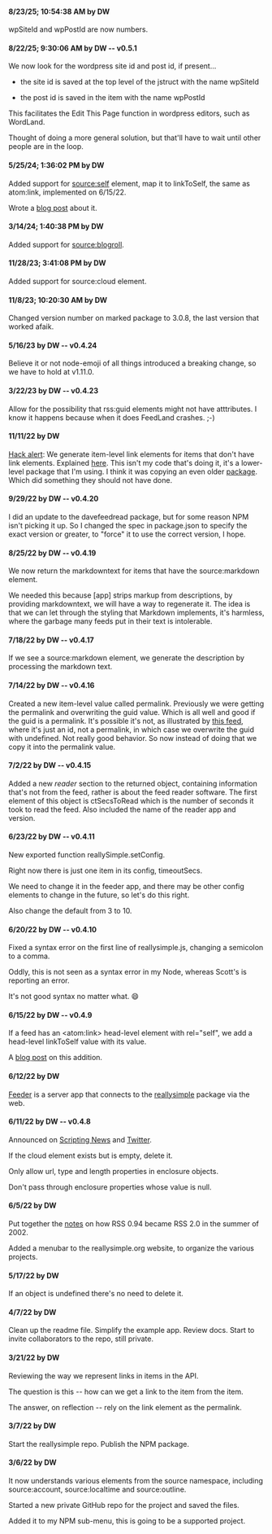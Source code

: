 #### 8/23/25; 10:54:38 AM by DW

wpSiteId and wpPostId are now numbers.

#### 8/22/25; 9:30:06 AM by DW -- v0.5.1

We now look for the wordpress site id and post id, if present...

* the site id is saved at the top level of the jstruct with the name wpSiteId

* the post id is saved in the item with the name wpPostId

This facilitates the Edit This Page function in wordpress editors, such as WordLand.

Thought of doing a more general solution, but that'll have to wait until other people are in the loop.

#### 5/25/24; 1:36:02 PM by DW

Added support for <source:self> element, map it to linkToSelf, the same as atom:link, implemented on 6/15/22.

Wrote a <a href="http://scripting.com/2024/05/25.html#a174503">blog post</a> about it. 

#### 3/14/24; 1:40:38 PM by DW

Added support for <source:blogroll>.

#### 11/28/23; 3:41:08 PM by DW

Added support for source:cloud element. 

#### 11/8/23; 10:20:30 AM by DW

Changed version number on marked package to 3.0.8, the last version that worked afaik.

#### 5/16/23 by DW -- v0.4.24

Believe it or not node-emoji of all things introduced a breaking change, so we have to hold at v1.11.0.

#### 3/22/23 by DW -- v0.4.23

Allow for the possibility that rss:guid elements might not have atttributes. I know it happens because when it does FeedLand crashes. ;-)

#### 11/11/22 by DW

<a href="http://scripting.com/2022/11/11.html#a141519">Hack alert</a>: We generate item-level link elements for items that don't have link elements. Explained <a href="http://scripting.com/2022/11/11.html#a141519">here</a>. This isn't my code that's doing it, it's a lower-level package that I'm using. I think it was copying an even older <a href="https://pythonhosted.org/feedparser/reference-entry-link.html">package</a>. Which did something they should not have done. 

#### 9/29/22 by DW -- v0.4.20

I did an update to the davefeedread package, but for some reason NPM isn't picking it up. So I changed the spec in package.json to specify the exact version or greater, to "force" it to use the correct version, I hope. 

#### 8/25/22 by DW -- v0.4.19

We now return the markdowntext for items that have the source:markdown element. 

We needed this because [app] strips markup from descriptions, by providing  markdowntext, we will have a way to regenerate it. The idea is that we can let through the styling that Markdown implements, it's harmless, where the garbage many feeds put in their text is intolerable. 

#### 7/18/22 by DW -- v0.4.17

If we see a source:markdown element, we generate the description by processing the markdown text.

#### 7/14/22 by DW -- v0.4.16

Created a new item-level value called permalink. Previously we were getting the permalink and overwriting the guid value. Which is all well and good if the guid is a permalink. It's possible it's not, as illustrated by <a href="http://xmlviewer.scripting.com/?url=http%3A%2F%2Fscripting.com%2Fuserfeeds%2Fdavewiner.xml">this feed</a>, where it's just an id, not a permalink, in which case we overwrite the guid with undefined. Not really good behavior. So now instead of doing that we copy it into the permalink value. 

#### 7/2/22 by DW -- v0.4.15

Added a new <i>reader</i> section to the returned object, containing information that's not from the feed, rather is about the feed reader software. The first element of this object is ctSecsToRead which is the number of seconds it took to read the feed. Also included the name of the reader app and version.

#### 6/23/22 by DW -- v0.4.11

New exported function reallySimple.setConfig.

Right now there is just one item in its config, timeoutSecs. 

We need to change it in the feeder app, and there may be other config elements to change in the future, so let's do this right. 

Also change the default from 3 to 10.

#### 6/20/22 by DW -- v0.4.10

Fixed a syntax error on the first line of reallysimple.js, changing a semicolon to a comma. 

Oddly, this is not seen as a syntax error in my Node, whereas Scott's is reporting an error.

It's not good syntax no matter what. :smile:

#### 6/15/22 by DW -- v0.4.9

If a feed has an &lt;atom:link> head-level element with rel="self", we add a head-level linkToSelf value with its value. 

A <a href="http://scripting.com/2022/06/15.html#a163715">blog post</a> on this addition. 

#### 6/12/22 by DW

<a href="https://github.com/scripting/feeder">Feeder</a> is a server app that connects to the <a href="https://github.com/scripting/reallysimple">reallysimple</a> package via the web. 

#### 6/11/22 by DW -- v0.4.8

Announced on <a href="http://scripting.com/2022/06/11.html#a193356">Scripting News</a> and <a href="https://twitter.com/davewiner/status/1535708039621353472">Twitter</a>. 

If the cloud element exists but is empty, delete it. 

Only allow url, type and length properties in enclosure objects.

Don't pass through enclosure properties whose value is null. 

#### 6/5/22 by DW

Put together the <a href="http://reallysimple.org/twentyYearsAgo.opml">notes</a> on how RSS 0.94 became RSS 2.0 in the summer of 2002.

Added a menubar to the reallysimple.org website, to organize the various projects.

#### 5/17/22 by DW

If an object is undefined there's no need to delete it.

#### 4/7/22 by DW

Clean up the readme file. Simplify the example app. Review docs. Start to invite collaborators to the repo, still private.

#### 3/21/22 by DW

Reviewing the way we represent links in items in the API. 

The question is this -- how can we get a link to the item from the item. 

The answer, on reflection -- rely on the link element as the permalink. 

#### 3/7/22 by DW

Start the reallysimple repo. Publish the NPM package. 

#### 3/6/22 by DW

It now understands various elements from the source namespace, including source:account, source:localtime and source:outline.

Started a new private GitHub repo for the project and saved the files. 

Added it to my NPM sub-menu, this is going to be a supported project.

